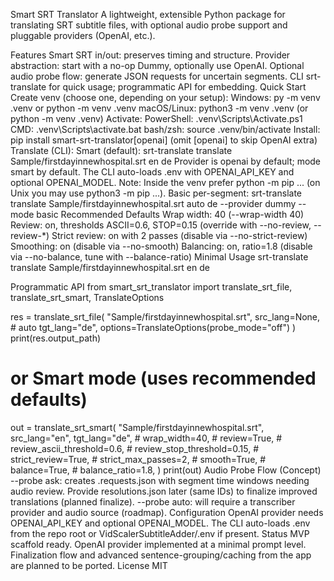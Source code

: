 Smart SRT Translator
A lightweight, extensible Python package for translating SRT subtitle files, with optional audio probe support and pluggable providers (OpenAI, etc.).

Features
Smart SRT in/out: preserves timing and structure.
Provider abstraction: start with a no-op Dummy, optionally use OpenAI.
Optional audio probe flow: generate JSON requests for uncertain segments.
CLI srt-translate for quick usage; programmatic API for embedding.
Quick Start
Create venv (choose one, depending on your setup):
Windows: py -m venv .venv or python -m venv .venv
macOS/Linux: python3 -m venv .venv (or python -m venv .venv)
Activate:
PowerShell: .venv\Scripts\Activate.ps1
CMD: .venv\Scripts\activate.bat
bash/zsh: source .venv/bin/activate
Install: pip install smart-srt-translator[openai] (omit [openai] to skip OpenAI extra)
Translate (CLI):
Smart (default): srt-translate translate Sample/firstdayinnewhospital.srt en de
Provider is openai by default; mode smart by default.
The CLI auto-loads .env with OPENAI_API_KEY and optional OPENAI_MODEL.
Note: Inside the venv prefer python -m pip ... (on Unix you may use python3 -m pip ...).
Basic per-segment: srt-translate translate Sample/firstdayinnewhospital.srt auto de --provider dummy --mode basic
Recommended Defaults
Wrap width: 40 (--wrap-width 40)
Review: on, thresholds ASCII=0.6, STOP=0.15 (override with --no-review, --review-*)
Strict review: on with 2 passes (disable via --no-strict-review)
Smoothing: on (disable via --no-smooth)
Balancing: on, ratio=1.8 (disable via --no-balance, tune with --balance-ratio)
Minimal Usage
srt-translate translate Sample/firstdayinnewhospital.srt en de

Programmatic API
from smart_srt_translator import translate_srt_file, translate_srt_smart, TranslateOptions

res = translate_srt_file(
    "Sample/firstdayinnewhospital.srt",
    src_lang=None,  # auto
    tgt_lang="de",
    options=TranslateOptions(probe_mode="off")
)
print(res.output_path)

# or Smart mode (uses recommended defaults)
out = translate_srt_smart(
    "Sample/firstdayinnewhospital.srt",
    src_lang="en",
    tgt_lang="de",
    # wrap_width=40,
    # review=True,
    # review_ascii_threshold=0.6,
    # review_stop_threshold=0.15,
    # strict_review=True,
    # strict_max_passes=2,
    # smooth=True,
    # balance=True,
    # balance_ratio=1.8,
)
print(out)
Audio Probe Flow (Concept)
--probe ask: creates <output>.requests.json with segment time windows needing audio review.
Provide resolutions.json later (same IDs) to finalize improved translations (planned finalize).
--probe auto: will require a transcriber provider and audio source (roadmap).
Configuration
OpenAI provider needs OPENAI_API_KEY and optional OPENAI_MODEL.
The CLI auto-loads .env from the repo root or VidScalerSubtitleAdder/.env if present.
Status
MVP scaffold ready. OpenAI provider implemented at a minimal prompt level.
Finalization flow and advanced sentence-grouping/caching from the app are planned to be ported.
License
MIT